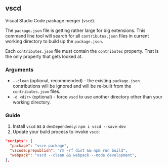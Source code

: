 ## vscd

Visual Studio Code package merger (`vscd`).

The `package.json` file is getting rather large for big extensions. This command line tool will search for all `contributes.json` files in current working directory to build up the `package.json`.

Each `contributes.json` file must contain the `contributes` property. That is the only property that gets looked at.

### Arguments

* `--clean` (optional, recommended) - the existing `package.json` contributions will be ignored and will be re-built from the `contributes.json` files.
* `-d <dir>` (optional) - force `vscd` to use another directory other than your working directory.

### Guide

1. Install `vscd` as a `devDependency`: `npm i vscd --save-dev`
2. Update your build process to invoke `vscd`:

```json
"scripts": {
  "package": "vsce package",
  "vscode:prepublish": "rm -rf dist && npm run build",
  "webpack": "vscd --clean && webpack --mode development",
},
```